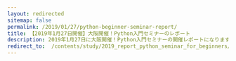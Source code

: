 ```yaml
---
layout: redirected
sitemap: false
permalink: /2019/01/27/python-beginner-seminar-report/
title: 【2019年1月27日開催】大阪開催！Python入門セミナーのレポート
description: 2019年1月27日に大阪開催！Python入門セミナーの開催レポートになります。参加を検討している人はぜひ見てください。
redirect_to:  /contents/study/2019_report_python_seminar_for_beginners/
---
```

<!-- ---
layout: post
image: "https://hommachi-open-source-lab.github.io/img/blog/20190127_1.JPG"
title: 【2019年1月27日開催】大阪開催！Python入門セミナーのレポート
description: 2019年1月27日に大阪開催！Python入門セミナーの開催レポートになります。参加を検討している人はぜひ見てください。
permalink: /2019/01/27/python-beginner-seminar-report/
---

![2019年1月27日大阪開催！Python入門セミナー]({{ site.baseurl }}/img/blog/20190127_3.JPG "2019年1月27日大阪開催！Python入門セミナー")

## 開催概要

2019年1月27日、前日がめちゃくちゃ寒かったのですが、27日もかなり冷え込みました。
体調が悪くなくてもキャンセルする人が出ないか若干心配でした。

インフルエンザが大流行で、講師の飯坂さんがインフルエンザで倒れ、参加者の方も1人体調不良で欠席。参加者5名の講師2名体制で開催されました。今回運営側も第1回目の取り組みで、手探りで始めた形になりますが、様々な業種の方が勉強にきていただけて良かったです。

## Python入門セミナーの開催に至った経緯

Python入門セミナーを始めるきっかけを少し書かせていただきます。大阪Pythonの会というコミュニティで月1くらいで勉強会を開催しているのですが、内容的に中級者以上で初心者の方が勉強会に参加されてもよく分からない状態で帰られてしまうのを何度が目にして、初心者向けの会が必要と考えるようになりました。

2018年11月頃から「大阪Pythonもくもく会」というもう少し気軽に質問できる初心者歓迎の勉強会を週1回程度開催し始めました。こちらの会には初心者の方も作業を進めながら質問をできる環境ができたのですが、環境構築でずっと詰まっている人が結構多く、また体系的に勉強できるコンテンツが必要な方が結構いらっしゃいました。

もちろん世の中にはPython初心者向けのコンテンツや勉強会はあるのですが、せっかく大阪Ptyohonの会というコミュニティに参加された方に、それぞれの段階で必要なコンテンツを提供できればいいなと思い、Python入門セミナーを開催するに至りました。

## 運営側の課題

企画当初より、1日セミナーをする上で環境構築で詰まってしまう人が出るとセミナーの進行に影響があるので、環境構築インストールDayを別途開催してその上でPython入門セミナーに参加してもらうようにするとスムーズではないかと話をしていました。

実際に環境構築インストールDayを複数回に分けて開催したのですが、日程の都合もあるのですが環境構築インストールDayに参加してからPython入門セミナーの流れで参加できた方はお1人でした。

そのため、こちらでイメージしていた環境になっていない方も居たため、この点は次回の課題として改善していきたいです。

## Python入門セミナー参加者の声

話しやすい雰囲気を作っていただいたところと、実際に使っていくにあたっての細かな問題点や、プログラミングをするにあたっての細かな注意事項（本には載っていないこと）などを教えてもらえたのがよかった。また、少人数のため、すぐに疑問を聞けるところも大変良かったです。ありがとうございました。演習はとてもよかったです。もう少し増やしてもよいかと思いました。（40代　医療業界）

***
今まで書籍での独学で学んでいたので実践されているエンジニアの方が基礎から教えていただいた事。不満はありませんが、一回では頭に入らないので繰り返しが必要だと実感しました。（50代　アパレル業界）

***
講師や主催者の受講者への配慮が行き届いていて、受講者の疑問を丁寧に平易な言葉で説明されたこと。テキスト記載の例が実務に使われていると思われるものでよかったです。実務での具体的適用例が更にあると良かったと感じています。（50代　自動車業界）

***
講師の方に質問しやすい雰囲気と受講者のレベルも同じくらいだった事が良かったと思います。（30代　IT業界）

***

## 次回の「Python入門セミナー」の案内ページはこちら

興味を持っていただいた方は、こちらで開催日程をご確認ください。一緒に勉強できるのをお待ちしております！

### →[【プログラミング初心者対象】大阪開催！Python入門セミナー](/contents/study/python_seminar_for_beginners/)

## 環境構築インストールDayに参加したい方はこちら

環境構築できるまでサポートしますので、環境を必ず持って帰っていただくセミナーです。

### →[【環境構築できるまでサポート！】Pythonインストールと環境構築セミナー（mac/windows）](/contents/study/buld_python_env/)


{% include link-udemy_python.html %} -->